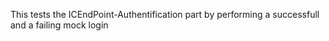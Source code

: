This tests the ICEndPoint-Authentification part by performing a successfull and a failing mock login 